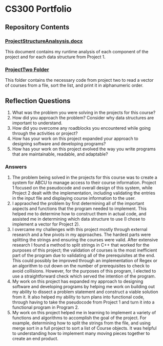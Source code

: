 # CS300 Portfolio

## Repository Contents
### [ProjectStructureAnalsysis.docx](https://github.com/Joshua-Burdick/CS300-Portfolio/blob/master/ProjectStructureAnalysis.docx)
This document contains my runtime analysis of each component of the project and for each data structure from Project 1.

### [ProjectTwo Folder](https://github.com/Joshua-Burdick/CS300-Portfolio/tree/master/ProjectTwo)
This folder contains the necessary code from project two to read a vector of courses from a file, sort the list, and print it in alphanumeric order.

## Reflection Questions
1. What was the problem you were solving in the projects for this course?
2. How did you approach the problem? Consider why data structures are important to understand.
3. How did you overcome any roadblocks you encountered while going through the activities or project?
4. How has your work on this project expanded your approach to designing software and developing programs?
5. How has your work on this project evolved the way you write programs that are maintainable, readable, and adaptable?

### Answers
1. The problem being solved in the projects for this course was to create a system for ABCU to manage access to their course information. Project 1 focused on the pseudocode and overall design of this system, while Project 2 dealt with the implementation, including validating the entries in the input file and displaying course information to the user.
2. I appraoched the problem by first determining all of the important aspects and functions that the program needed to implement. This helped me to determine how to construct them in actual code, and assisted me in determining which data structure to use (I chose to implement a vector for Project 2).
3. I overcame my challenges with this project mostly through external research and a few pivots in my approaches. The hardest parts were splitting the strings and ensuring the courses were valid. After extensive research I found a method to split strings in C++ that worked for the purposes of this project; the validation of courses is the most inefficient part of the program due to validating all of the prerequisites at the end. This could possibly be improved through an implementation of Regex or an algorithm to cut down on the number of prerequisites to check to avoid collisions. However, for the purposes of this program, I elected to use a straightforward check which served the intention of the program.
4. My work on this project has expanded my approach to designing software and developing programs by helping me work on building out my ability to dissect a problem statement and construct a viable solution from it. It also helped my ability to turn plans into functional code, through having to take the pseudocode from Project 1 and turn it into a functional program in Program 2.
5. My work on this project helped me in learning to implement a variety of functions and algorithms to accomplish the goal of the project. For example, determining how to split the strings from the file, and using merge sort in a full project to sort a list of Course objects. It was helpful to understanding how to implement many moving pieces together to create an end product.
